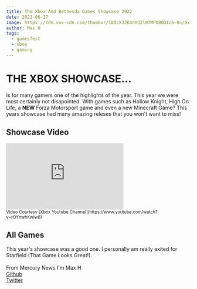 ```yaml
---
title: The Xbox And Bethesda Games Showcase 2022
date: 2022-06-17
image: https://cdn.vox-cdn.com/thumbor/l8OcX3JK4nX32l0fMPb00DIc6-8=/0x170:2040x1190/fit-in/1200x600/cdn.vox-cdn.com/uploads/chorus_asset/file/16309942/acastro_190530_1777_xbox_0003.0.jpg
author: Max H
tags:
  - gamesfest
  - xbox
  - gaming
---
```


# THE XBOX SHOWCASE...
Is for many gamers one of the highlights of the year. This year we were most certainly not disapointed. With games such as Hollow Knight, High On Life, a <strong>NEW</strong> Forza Motorsport game and even a new Minecraft Game? This years showcase had many amazing releses that you won't want to miss!
## Showcase Video
<iframe src="https://onedrive.live.com/embed?cid=AE2C9DE053B59FAC&resid=AE2C9DE053B59FAC%21240636&authkey=ALr-ENL6FFKIAcY" width="320" height="180" frameborder="0" scrolling="no" allowfullscreen></iframe>
<br>
<small>Video Courtesy [Xbox Youtube Channel](https://www.youtube.com/watch?v=rOYnwhKwlw8)</small>

## All Games
This year's showcase was a good one. I personally am really exited for Starfield (That Game Looks Great!).
<br>
<br>
From Mercury News I'm Max H
<br>
[Github](https://github.com/maxherelovescode) <br>
[Twitter](https://twitter.com/itsmax_h)
